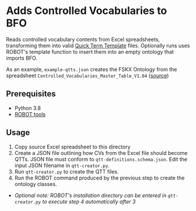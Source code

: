 # Adds Controlled Vocabularies to BFO

Reads controlled vocabulary contents from Excel spreadsheets, transforming them into valid [Quick Term Template](http://robot.obolibrary.org/template) files.
Optionally runs uses ROBOT's template function to insert them into an empty ontology that imports BFO.

As an example, `example-qtts.json` creates the FSKX Ontology from the spreadsheet `Controlled_Vocabularies_Master_Table_V1.04` ([source](https://foodrisklabs.bfr.bund.de/controlled-vocabularies/))


## Prerequisites
- Python 3.8
- [ROBOT tools](http://robot.obolibrary.org/)


## Usage
1) Copy source Excel spreadsheet to this directory
2) Create a JSON file outlining how CVs from the Excel file should become QTTs. JSON file must conform to `qtt-definitions.schema.json`. Edit the input JSON filename in `qtt-creator.py`.
3) Run `qtt-creator.py` to create the QTT files.
4) Run the ROBOT command produced by the previous step to create the ontology classes.


- *Optional note: ROBOT's installation directory can be entered in `qtt-creator.py` to execute step 4 automatically after 3*
